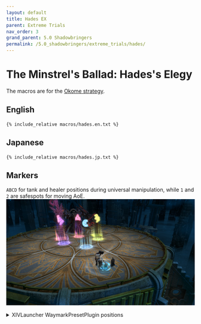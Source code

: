 ```yaml
---
layout: default
title: Hades EX
parent: Extreme Trials
nav_order: 3
grand_parent: 5.0 Shadowbringers
permalink: /5.0_shadowbringers/extreme_trials/hades/
---
```


# The Minstrel's Ballad: Hades's Elegy

The macros are for the [Okome strategy](https://blog.lariceworks.net/archives/268).

## English
```
{% include_relative macros/hades.en.txt %}
```

## Japanese
```
{% include_relative macros/hades.jp.txt %}
```

## Markers

`ABCD` for tank and healer positions during universal manipulation, while `1` and `2` are safespots for moving AoE.
![](images/markers.jpg)
<details markdown=block>
<summary>XIVLauncher WaymarkPresetPlugin positions</summary>

```json
{
  "Name":"Hades EX",
  "MapID":693,
  "A":{"X":100.0,"Y":0.0,"Z":95.35,"ID":0,"Active":true},
  "B":{"X":104.65,"Y":0.0,"Z":100.0,"ID":1,"Active":true},
  "C":{"X":100.0,"Y":0.0,"Z":104.65,"ID":2,"Active":true},
  "D":{"X":95.35,"Y":0.0,"Z":100.0,"ID":3,"Active":true},
  "One":{"X":94.9,"Y":0.0,"Z":95.95,"ID":4,"Active":true},
  "Two":{"X":105.1,"Y":0.0,"Z":95.95,"ID":5,"Active":true},
  "Three":{"X":0.0,"Y":0.0,"Z":0.0,"ID":6,"Active":false},
  "Four":{"X":0.0,"Y":0.0,"Z":0.0,"ID":7,"Active":false}
}
```

</details>

<script data-goatcounter="https://tuufless.goatcounter.com/count"
        async src="//gc.zgo.at/count.js"></script>
